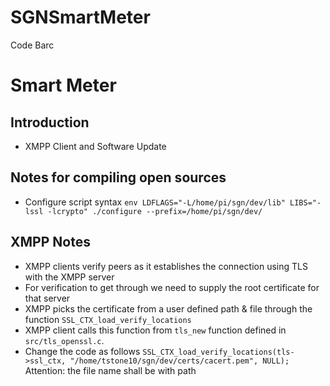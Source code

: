 # SGNSmartMeter
Code Barc
# Smart Meter

## Introduction
* XMPP Client and Software Update
## Notes for compiling open sources
  * Configure script syntax
    `env LDFLAGS="-L/home/pi/sgn/dev/lib" LIBS="-lssl -lcrypto" ./configure --prefix=/home/pi/sgn/dev/`
## XMPP Notes
  * XMPP clients verify peers as it establishes the connection using TLS with the XMPP server
  * For verification to get through we need to supply the root certificate for that server
  * XMPP picks the certificate from a user defined path & file through the function 
    `SSL_CTX_load_verify_locations`
  * XMPP client calls this function from `tls_new` function defined in `src/tls_openssl.c`.
  * Change the code as follows
  `SSL_CTX_load_verify_locations(tls->ssl_ctx, "/home/tstone10/sgn/dev/certs/cacert.pem", NULL);`
    Attention: the file name shall be with path
